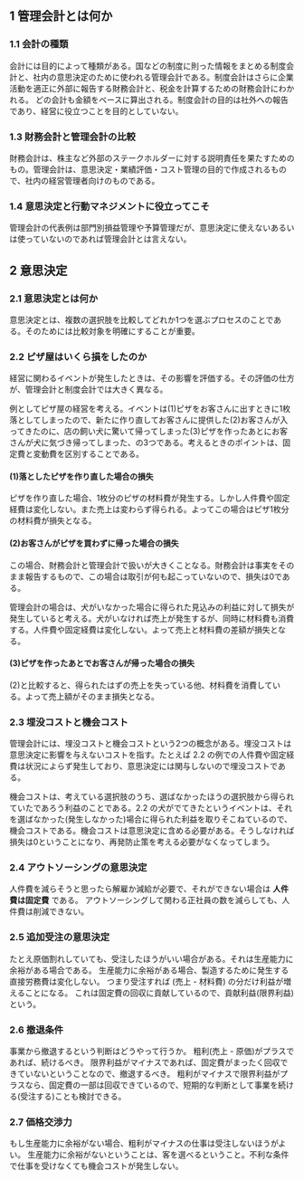 ## 1 管理会計とは何か
### 1.1 会計の種類
会計には目的によって種類がある。国などの制度に則った情報をまとめる制度会計と、社内の意思決定のために使われる管理会計である。制度会計はさらに企業活動を適正に外部に報告する財務会計と、税金を計算するための財務会計にわかれる。
どの会計も金額をベースに算出される。制度会計の目的は社外への報告であり、経営に役立つことを目的としていない。

### 1.3 財務会計と管理会計の比較
財務会計は、株主など外部のステークホルダーに対する説明責任を果たすためのもの。管理会計は、意思決定・業績評価・コスト管理の目的で作成されるもので、社内の経営管理者向けのものである。

### 1.4 意思決定と行動マネジメントに役立ってこそ
管理会計の代表例は部門別損益管理や予算管理だが、意思決定に使えないあるいは使っていないのであれば管理会計とは言えない。

## 2 意思決定
### 2.1 意思決定とは何か
意思決定とは、複数の選択肢を比較してどれか1つを選ぶプロセスのことである。そのためには比較対象を明確にすることが重要。

### 2.2 ピザ屋はいくら損をしたのか
経営に関わるイベントが発生したときは、その影響を評価する。その評価の仕方が、管理会計と制度会計では大きく異なる。

例としてピザ屋の経営を考える。イベントは(1)ピザをお客さんに出すときに1枚落としてしまったので、新たに作り直してお客さんに提供した(2)お客さんが入ってきたのに、店の飼い犬に驚いて帰ってしまった(3)ピザを作ったあとにお客さんが犬に気づき帰ってしまった、の3つである。考えるときのポイントは、固定費と変動費を区別することである。

#### (1)落としたピザを作り直した場合の損失
ピザを作り直した場合、1枚分のピザの材料費が発生する。しかし人件費や固定経費は変化しない。また売上は変わらず得られる。よってこの場合はピザ1枚分の材料費が損失となる。

#### (2)お客さんがピザを買わずに帰った場合の損失
この場合、財務会計と管理会計で扱いが大きくことなる。財務会計は事実をそのまま報告するもので、この場合は取引が何も起こっていないので、損失は0である。

管理会計の場合は、犬がいなかった場合に得られた見込みの利益に対して損失が発生していると考える。犬がいなければ売上が発生するが、同時に材料費も消費する。人件費や固定経費は変化しない。よって売上と材料費の差額が損失となる。

#### (3)ピザを作ったあとでお客さんが帰った場合の損失
(2)と比較すると、得られたはずの売上を失っている他、材料費を消費している。よって売上額がそのまま損失となる。

### 2.3 埋没コストと機会コスト
管理会計には、埋没コストと機会コストという2つの概念がある。埋没コストは意思決定に影響を与えないコストを指す。たとえば 2.2 の例での人件費や固定経費は状況によらず発生しており、意思決定には関与しないので埋没コストである。

機会コストは、考えている選択肢のうち、選ばなかったほうの選択肢から得られていたであろう利益のことである。2.2 の犬がでてきたというイベントは、それを選ばなかった(発生しなかった)場合に得られた利益を取りそこねているので、機会コストである。機会コストは意思決定に含める必要がある。そうしなければ損失は0ということになり、再発防止策を考える必要がなくなってしまう。

### 2.4 アウトソーシングの意思決定
人件費を減らそうと思ったら解雇か減給が必要で、それができない場合は **人件費は固定費** である。
アウトソーシングして関わる正社員の数を減らしても、人件費は削減できない。

### 2.5 追加受注の意思決定
たとえ原価割れしていても、受注したほうがいい場合がある。それは生産能力に余裕がある場合である。
生産能力に余裕がある場合、製造するために発生する直接労務費は変化しない。
つまり受注すれば (売上 - 材料費) の分だけ利益が増えることになる。
これは固定費の回収に貢献しているので、貢献利益(限界利益)という。

### 2.6 撤退条件
事業から撤退するという判断はどうやって行うか。
粗利(売上 - 原価)がプラスであれば、続けるべき。
限界利益がマイナスであれば、固定費がまったく回収できていないということなので、撤退するべき。
粗利がマイナスで限界利益がプラスなら、固定費の一部は回収できているので、短期的な判断として事業を続ける(受注する)ことも検討できる。

### 2.7 価格交渉力
もし生産能力に余裕がない場合、粗利がマイナスの仕事は受注しないほうがよい。
生産能力に余裕がないということは、客を選べるということ。不利な条件で仕事を受けなくても機会コストが発生しない。